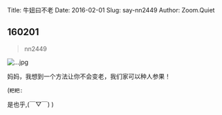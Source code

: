 Title: 牛妞曰不老
Date: 2016-02-01
Slug: say-nn2449
Author: Zoom.Quiet


## 160201
> nn2449

![...jpg](http://momoko.zoomquiet.top/niuniu-albums/nn2016/160201-nn2449.jpg?imageView2/2/w/360)

妈妈，我想到一个方法让你不会变老，我们家可以种人参果！

(`粑粑:` 

是也乎,(￣▽￣)
)
